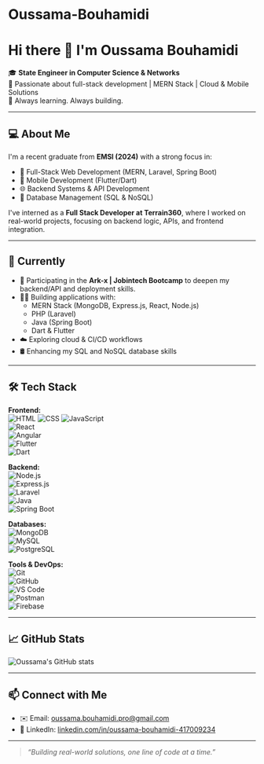 # Oussama-Bouhamidi
# Hi there 👋 I'm Oussama Bouhamidi

🎓 **State Engineer in Computer Science & Networks**  
🧠 Passionate about full-stack development | MERN Stack | Cloud & Mobile Solutions  
🚀 Always learning. Always building.

---

## 💻 About Me

I'm a recent graduate from **EMSI (2024)** with a strong focus in:

- 🔧 Full-Stack Web Development (MERN, Laravel, Spring Boot)
- 📱 Mobile Development (Flutter/Dart)
- 🌐 Backend Systems & API Development
- 🧩 Database Management (SQL & NoSQL)

I've interned as a **Full Stack Developer at Terrain360**, where I worked on real-world projects, focusing on backend logic, APIs, and frontend integration.

---

## 🌱 Currently

- 🔁 Participating in the **Ark-x | Jobintech Bootcamp** to deepen my backend/API and deployment skills.
- 🧑‍💻 Building applications with:
  - MERN Stack (MongoDB, Express.js, React, Node.js)
  - PHP (Laravel)
  - Java (Spring Boot)
  - Dart & Flutter
- ☁️ Exploring cloud & CI/CD workflows
- 🛢️ Enhancing my SQL and NoSQL database skills

---

## 🛠️ Tech Stack

**Frontend:**  
![HTML](https://img.shields.io/badge/HTML-E34F26?logo=html5&logoColor=white) 
![CSS](https://img.shields.io/badge/CSS-1572B6?logo=css3&logoColor=white) 
![JavaScript](https://img.shields.io/badge/JavaScript-F7DF1E?logo=javascript&logoColor=black)  
![React](https://img.shields.io/badge/React-61DAFB?logo=react&logoColor=black)  
![Angular](https://img.shields.io/badge/Angular-DD0031?logo=angular&logoColor=white)  
![Flutter](https://img.shields.io/badge/Flutter-02569B?logo=flutter&logoColor=white)  
![Dart](https://img.shields.io/badge/Dart-0175C2?logo=dart&logoColor=white)  

**Backend:**  
![Node.js](https://img.shields.io/badge/Node.js-339933?logo=node.js&logoColor=white)  
![Express.js](https://img.shields.io/badge/Express.js-000000?logo=express&logoColor=white)  
![Laravel](https://img.shields.io/badge/Laravel-FF2D20?logo=laravel&logoColor=white)  
![Java](https://img.shields.io/badge/Java-ED8B00?logo=java&logoColor=white)  
![Spring Boot](https://img.shields.io/badge/Spring_Boot-6DB33F?logo=spring-boot&logoColor=white)  

**Databases:**  
![MongoDB](https://img.shields.io/badge/MongoDB-47A248?logo=mongodb&logoColor=white)  
![MySQL](https://img.shields.io/badge/MySQL-4479A1?logo=mysql&logoColor=white)  
![PostgreSQL](https://img.shields.io/badge/PostgreSQL-4169E1?logo=postgresql&logoColor=white)  

**Tools & DevOps:**  
![Git](https://img.shields.io/badge/Git-F05032?logo=git&logoColor=white)  
![GitHub](https://img.shields.io/badge/GitHub-181717?logo=github&logoColor=white)  
![VS Code](https://img.shields.io/badge/VS_Code-007ACC?logo=visual-studio-code&logoColor=white)  
![Postman](https://img.shields.io/badge/Postman-FF6C37?logo=postman&logoColor=white)  
![Firebase](https://img.shields.io/badge/Firebase-FFCA28?logo=firebase&logoColor=black)

---

## 📈 GitHub Stats

![Oussama's GitHub stats](https://github-readme-stats.vercel.app/api?username=oussama-bouhamidi&show_icons=true&theme=github_dark)

---

## 📫 Connect with Me

- ✉️ Email: [oussama.bouhamidi.pro@gmail.com](mailto:oussama.bouhamidi.pro@gmail.com)
- 💼 LinkedIn: [linkedin.com/in/oussama-bouhamidi-417009234](https://www.linkedin.com/in/oussama-bouhamidi-417009234/)

---

> *“Building real-world solutions, one line of code at a time.”*
